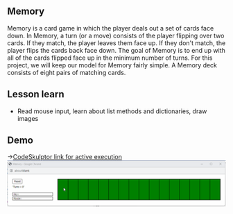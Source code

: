## Memory
Memory is a card game in which the player deals out a set of cards face down. In Memory, a turn (or a move) consists of the player flipping over two cards. If they match, the player leaves them face up. If they don't match, the player flips the cards back face down. The goal of Memory is to end up with all of the cards flipped face up in the minimum number of turns. For this project, we will keep our model for Memory fairly simple. A Memory deck consists of eight pairs of matching cards.

## Lesson learn
- Read mouse input, learn about list methods and dictionaries, draw images

## Demo
[]()->[CodeSkulptor link for active execution](https://py2.codeskulptor.org/#user50_mDxTFBDLaI_19.pyt)
![](./demo.gif)

